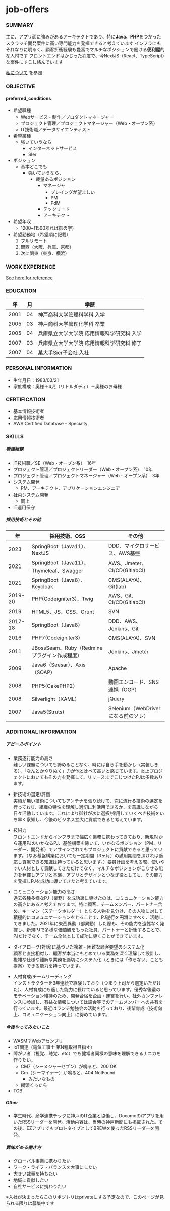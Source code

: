 # job-offers

### SUMMARY

主に、アプリ面に強みがあるアーキテクトであり、特に**Java**、**PHP**をつかったスクラッチ開発案件に高い専門能力を発揮できると考えています
インフラにもそれなりに明るく、顧客折衝経験も豊富でマルチなポジションで働ける**便利屋**的な人材です
フロントエンドはかじった程度で、今NextJS（React、TypeScript）な案件にすこし絡んでいます

[私について](https://github.com/nyorugo/opsidian/blob/main/job_offer/job-offers/files/about_me.md) を参照

### OBJECTIVE

#### preferred_conditions
- 希望職種
	- Webサービス・制作／プロダクトマネージャー
	- プロジェクト管理／プロジェクトマネージャー（Web・オープン系）
	- IT技術職／データサイエンティスト
- 希望業種
	- 強いていうなら
		- インターネットサービス
		- SIer
- ポジション
	- 基本どこでも
		- 強いていうなら、
			- 裁量あるポジション
				- マネージャ
					- プレイングが望ましい
					- PM
					- PdM
				- テックリード
				- アーキテクト
- 希望年収
	- 1200~(1500あれば御の字）
- 希望勤務地（希望順に記載）
	1. フルリモート
	2. 関西（大阪、兵庫、京都）
	3. 次に関東（東京、横浜）

### WORK EXPERIENCE

[See here for reference](https://github.com/nyorugo/opsidian/blob/main/job_offer/job-offers/files/work_experience.md)

### EDUCATION

年 | 月 | 学歴
------------ | ------------ | ------------ 
2001 | 04 | 神⼾商科⼤学管理科学科 ⼊学 
2005 | 03 | 神⼾商科⼤学管理化学科 卒業
2005 | 04 | 兵庫県⽴⼤学⼤学院 応⽤情報科学研究科 ⼊学
2007 | 03 | 兵庫県⽴⼤学⼤学院 応⽤情報科学研究科 修了
2007 | 04 | 某大手Sier子会社 ⼊社

### PERSONAL INFORMATION

- 生年月日：1983/03/21
- 家族構成：奥様＋4児（リトルダディ）＋奥様のお母様

### CERTIFICATION

- 基本情報技術者
- 応用情報技術者
- AWS Certified Database – Specialty

### SKILLS

##### 職種経験
-   IT技術職／SE（Web・オープン系）　16年
-   プロジェクト管理／プロジェクトリーダー（Web・オープン系）　10年
-   プロジェクト管理／プロジェクトマネージャー（Web・オープン系）　3年
-  システム開発
	- PM、アーキテクト、アプリケーションエンジニア
-  社内システム開発
	- 同上
-  IT運用保守

##### 採用技術とその他

年 | 採用技術、OSS | その他 
------------ | ------------ | ------------ 
2023 | SpringBoot（Java11）、NextJS | DDD、マイクロサービス、AWS基盤
2021 | SpringBoot（Java11）、Thymeleaf、Swagger | AWS、Jmeter、CI/CD(GitlabCI)
2021 | SpringBoot（Java8）、Keycloak | CMS(ALAYA)、Git(lab)
2019-20 | PHP(Codeigniter3)、Twig | AWS、Git、CI/CD(GitlabCI)
2019 | HTML5、JS、CSS、Grunt | SVN
2017-18 | SpringBoot（Java8） | DDD、AWS、Jenkins、Git
2016 | PHP7(Codeigniter3) | CMS(ALAYA)、SVN
2011 | JBossSeam、Ruby（Redmineプラグイン作成程度） | Jenkins、Jmeter
2009 | Java6（Seesar）、Axis（SOAP） | Apache
2008 | PHP5(CakePHP2） | 動画エンコード、SNS連携（OGP）
2008 | Silverlight（XAML） | jQuery
2007 | Java5(Struts) | Selenium（WebDriverになる前のソレ）

 
### ADDITIONAL INFORMATION

##### アピールポイント

- 業務遂行能力の高さ  
	難しい課題についても諦めることなく、時には自ら手を動かし（実装しきる）、「なんとかやりぬく」力が他と比べて高いと感じています。炎上プロジェクトにおいてもその力を発揮して、リリースまでこじつけたPJは多数あります。

- 新技術の選定/評価  
	実績が無い技術についてもアンテナを張り続けて、次に流行る技術の選定を行っており、組織の特性を理解し適切に利活用できるか、を意識しながら日々活動しています。これにより御社が次に選択/採用していくべき技術をいち早く察知し、今後のビジネス拡大に貢献できると考えています。

- 技術力  
	フロントエンドからインフラまで幅広く業務に携わってきており、新規PJから運用PJのいかなるPJ、基盤構築を除いて、いかなるポジション（PM、リーダー、開発者）でアサインされてもプロジェクトに貢献できると思っています。（なお基盤構築においても一定期間（3ヶ月）の試用期間を頂ければ適応し貢献できる知識は持っていると思います。）要員計画を考える際、使いやすい人材として貢献してきただけでなく、マルチなポジションがこなせる能力を発揮しアプリと基盤、アプリとデザインとつなぎ役としても、その能力を発揮しPJを成功に導いてきたと考えています。

- コミュニケーション能力の高さ  
	過去各種多様なPJ（業務）を成功裏に導けたのは、コミュニケーション能力の高さにあると考えております。特に顧客、チームメンバー、パートナー含め、キーマン（ステークホルダー）となる人物を見分け、その人物に対して積極的にコミュニケーションをとることで、PJ遂行を円滑にすべく、活動してきました。2021年に東西異動（部異動）した際も、その能力を遺憾なく発揮し、新規PJで多様な価値観をもった社員、パートナーと折衝することで、PJだけでなく、チーム全体として成功に導くことができています。

- ダイアローグ(対話)に基づいた複雑・困難な顧客要望のシステム化  
	顧客と直接相対し、顧客が本当にもとめている業務を深く理解して設計し、複雑な仕様や難解な業務を適切にシステム化（ときには「作らない」ことも提案）できる能力を持っています。

- 人材育成/チームリーディング  
	インストラクターを3年連続で経験しており（つまり上司から選定いただけた）、人材育成にも適した能力に長けていると思っています。優秀な後輩のモチベーション維持のため、開発合宿を企画・運営を行い、社外カンファレンスに参加し、有益な情報については課会等でのチームメンバーへの共有を行っています。最近はランチ勉強会の活動を行っており、後輩育成（技術向上、コミュニケーション向上）に努めています。


##### 今後やってみたいこと
- WASM？Webアセンブリ 
- IoT関連（電気工事士 第N種取得目指す）
- 障がい者（視覚、聴覚、etc）でも健常者同様の意味を理解できるナニカを作りたい。
	- CM7（シーメジャーセブン）が鳴ると、200 OK
	- Cm（シーマイナー）が鳴ると、404 NotFound
		- みたいなもの
	- 饅頭くったら
- TOB

##### Other
- 学生時代、産学連携チックに神戸のIT企業と協働し、Docomoのiアプリを用いたRSSリーダーを開発。活動内容は、当時の神戸新聞にも掲載された。その後、EZアプリでもプロトタイプとしてBREWを使ったRSSリーダーを開発。

##### 興味がある働き方
- グローバル事業に携わりたい
- ワーク・ライフ・バランスを大事にしたい
- 大きい裁量を持ちたい
- 地域に貢献したい
- 自社サービスに携わりたい


※入社が決まったらこのリポジトリはprivateにする予定なので、このページが見られる限りは募集中です
